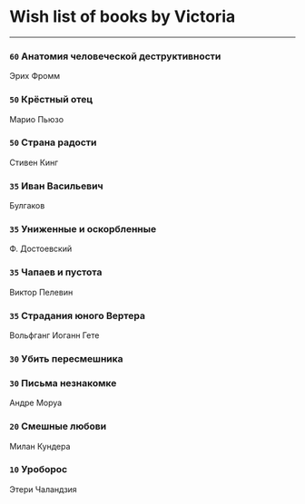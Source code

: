 # Wish list of books by Victoria
---

### `60` Анатомия человеческой деструктивности
Эрих Фромм

### `50` Крёстный отец
Марио Пьюзо

### `50` Страна радости
Стивен Кинг

### `35` Иван Васильевич
Булгаков

### `35` Униженные и оскорбленные
Ф. Достоевский

### `35` Чапаев и пустота
Виктор Пелевин

### `35` Страдания юного Вертера
Вольфганг Иоганн Гете

### `30` Убить пересмешника

### `30` Письма незнакомке
Андре Моруа

### `20` Смешные любови
Милан Кундера

### `10` Уроборос
Этери Чаландзия

